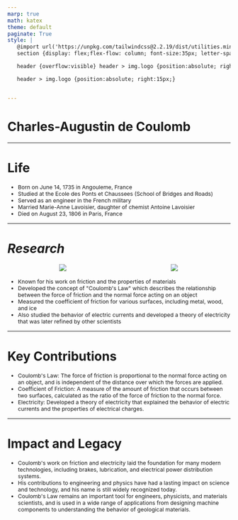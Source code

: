 ```yaml
---
marp: true
math: katex
theme: default
paginate: True
style: |
   @import url('https://unpkg.com/tailwindcss@2.2.19/dist/utilities.min.css');
   section {display: flex;flex-flow: column; font-size:35px; letter-spacing:1.4px;}

   header {overflow:visible} header > img.logo {position:absolute; right:15px;}

   header > img.logo {position:absolute; right:15px;}


---
```

<!-- backgroundImage: url('backgrounds/wwwatercolor (3).png') -->
<!-- _class: lead -->

 # Charles-Augustin de Coulomb

---
<style scoped>p,li {font-size:0.80em}</style>

 # Life
- Born on June 14, 1735 in Angouleme, France
- Studied at the Ecole des Ponts et Chaussees (School of Bridges and Roads)
- Served as an engineer in the French military
- Married Marie-Anne Lavoisier, daughter of chemist Antoine Lavoisier
- Died on August 23, 1806 in Paris, France


---
<style scoped>p,li {font-size:0.76em}</style>

 # _Research_
<div style="display: flex; flex: 1 1 auto; flex-flow: row; min-height: 0"><div style="display: flex; flex: 1 1 auto; justify-content: center;min-height:0;min-width:0; margin-bottom:0.1em;;margin-right:0.15em">
<img style='object-fit: contain; max-height:100%; max-width:100%; background-color: rgba(0,0,0,0);' src='https://upload.wikimedia.org/wikipedia/commons/thumb/0/04/Bcoulomb.png/200px-Bcoulomb.png'/>
</div>
<div style="display: flex; flex: 1 1 auto; justify-content: center;min-height:0;min-width:0; margin-bottom:0.1em;;margin-right:0.15em">
<img style='object-fit: contain; max-height:100%; max-width:100%; background-color: rgba(0,0,0,0);' src='https://upload.wikimedia.org/wikipedia/commons/thumb/3/35/Coulomb%2C_Charles_Augustin_de_%E2%80%93_M%C3%A9moires%2C_1884_%E2%80%93_BEIC_11930245.jpg/220px-Coulomb%2C_Charles_Augustin_de_%E2%80%93_M%C3%A9moires%2C_1884_%E2%80%93_BEIC_11930245.jpg'/>
</div>
</div>

- Known for his work on friction and the properties of materials
- Developed the concept of "Coulomb's Law" which describes the relationship between the force of friction and the normal force acting on an object
- Measured the coefficient of friction for various surfaces, including metal, wood, and ice
- Also studied the behavior of electric currents and developed a theory of electricity that was later refined by other scientists

---
<style scoped>p,li {font-size:0.88em}</style>

 # Key Contributions
- Coulomb's Law: The force of friction is proportional to the normal force acting on an object, and is independent of the distance over which the forces are applied.
- Coefficient of Friction: A measure of the amount of friction that occurs between two surfaces, calculated as the ratio of the force of friction to the normal force.
- Electricity: Developed a theory of electricity that explained the behavior of electric currents and the properties of electrical charges.


---
<style scoped>p,li {font-size:0.88em}</style>

 # **Impact and Legacy**
- Coulomb's work on friction and electricity laid the foundation for many modern technologies, including brakes, lubrication, and electrical power distribution systems.
- His contributions to engineering and physics have had a lasting impact on science and technology, and his name is still widely recognized today.
- Coulomb's Law remains an important tool for engineers, physicists, and materials scientists, and is used in a wide range of applications from designing machine components to understanding the behavior of geological materials.
